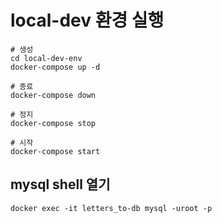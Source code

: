 # local-dev 환경 실행

```shell
# 생성
cd local-dev-env
docker-compose up -d

# 종료
docker-compose down

# 정지
docker-compose stop

# 시작
docker-compose start
```

## mysql shell 열기

```shell
docker exec -it letters_to-db mysql -uroot -p
```
